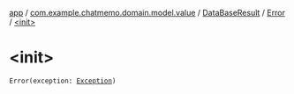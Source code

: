 [app](../../../index.md) / [com.example.chatmemo.domain.model.value](../../index.md) / [DataBaseResult](../index.md) / [Error](index.md) / [&lt;init&gt;](./-init-.md)

# &lt;init&gt;

`Error(exception: `[`Exception`](https://developer.android.com/reference/java/lang/Exception.html)`)`